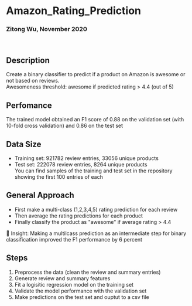 # Amazon_Rating_Prediction    
### Zitong Wu, November 2020
<br >  

## Description
Create a binary classifier to predict if a product on Amazon is awesome or not based on reviews.   
Awesomeness threshold: awesome if predicted rating > 4.4 (out of 5)

## Perfomance
The trained model obtained an F1 score of 0.88 on the validation set (with 10-fold cross validation) and 0.86 on the test set

## Data Size
* Training set: 921782 review entries, 33056 unique products 
* Test set: 222078 review entries, 8264 unique products   
You can find samples of the training and test set in the repository showing the first 100 entries of each

## General Approach 
* First make a multi-class (1,2,3,4,5) rating prediction for each review
* Then average the rating predictions for each product
* Finally classify the product as "awesome" if average rating > 4.4

:star2: Insight: Making a multilcass prediction as an intermediate step for binary classification improved the F1 performance by 6 percent 

## Steps
1. Preprocess the data (clean the review and summary entries)
2. Generate review and summary features
3. Fit a logisitic regression model on the training set
4. Validate the model performance with the validation set
5. Make predictions on the test set and ouptut to a csv file

